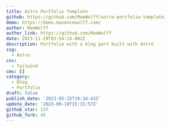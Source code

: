 ```yaml
---
title: Astro Portfolio Template
github: https://github.com/MaeWolff/astro-portfolio-template
demo: https://demo.maxencewolff.com/
author: MaeWolff
author_link: https://github.com/MaeWolff
date: 2023-11-29T03:54:24.002Z
description: Portfolio with a blog part built with Astro
ssg:
  - Astro
css:
  - Tailwind
cms: []
category:
  - Blog
  - Portfolio
draft: false
publish_date: '2023-05-25T19:34:43Z'
update_date: '2023-09-18T15:31:57Z'
github_star: 137
github_fork: 45
---
```

